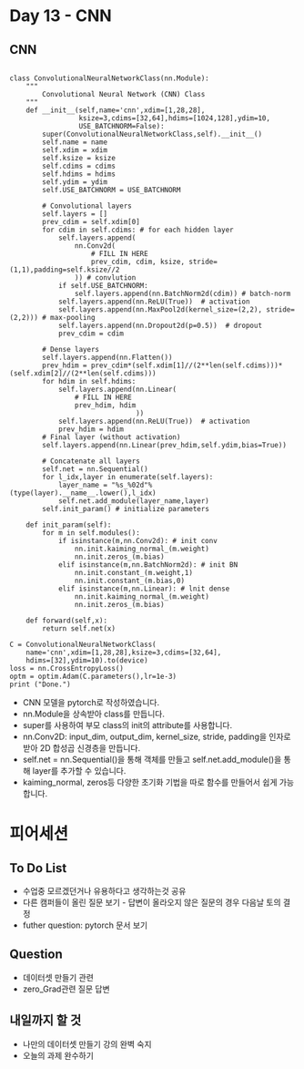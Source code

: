 
# Day 13 - CNN

## CNN

```

class ConvolutionalNeuralNetworkClass(nn.Module):
    """
        Convolutional Neural Network (CNN) Class
    """
    def __init__(self,name='cnn',xdim=[1,28,28],
                 ksize=3,cdims=[32,64],hdims=[1024,128],ydim=10,
                 USE_BATCHNORM=False):
        super(ConvolutionalNeuralNetworkClass,self).__init__()
        self.name = name
        self.xdim = xdim
        self.ksize = ksize
        self.cdims = cdims
        self.hdims = hdims
        self.ydim = ydim
        self.USE_BATCHNORM = USE_BATCHNORM

        # Convolutional layers
        self.layers = []
        prev_cdim = self.xdim[0]
        for cdim in self.cdims: # for each hidden layer
            self.layers.append(
                nn.Conv2d(
                    # FILL IN HERE
                    prev_cdim, cdim, ksize, stride=(1,1),padding=self.ksize//2
                )) # convlution 
            if self.USE_BATCHNORM:
                self.layers.append(nn.BatchNorm2d(cdim)) # batch-norm
            self.layers.append(nn.ReLU(True))  # activation
            self.layers.append(nn.MaxPool2d(kernel_size=(2,2), stride=(2,2))) # max-pooling 
            self.layers.append(nn.Dropout2d(p=0.5))  # dropout
            prev_cdim = cdim

        # Dense layers
        self.layers.append(nn.Flatten())
        prev_hdim = prev_cdim*(self.xdim[1]//(2**len(self.cdims)))*(self.xdim[2]//(2**len(self.cdims)))
        for hdim in self.hdims:
            self.layers.append(nn.Linear(
                # FILL IN HERE
                prev_hdim, hdim
                               ))
            self.layers.append(nn.ReLU(True))  # activation
            prev_hdim = hdim
        # Final layer (without activation)
        self.layers.append(nn.Linear(prev_hdim,self.ydim,bias=True))

        # Concatenate all layers 
        self.net = nn.Sequential()
        for l_idx,layer in enumerate(self.layers):
            layer_name = "%s_%02d"%(type(layer).__name__.lower(),l_idx)
            self.net.add_module(layer_name,layer)
        self.init_param() # initialize parameters
        
    def init_param(self):
        for m in self.modules():
            if isinstance(m,nn.Conv2d): # init conv
                nn.init.kaiming_normal_(m.weight)
                nn.init.zeros_(m.bias)
            elif isinstance(m,nn.BatchNorm2d): # init BN
                nn.init.constant_(m.weight,1)
                nn.init.constant_(m.bias,0)
            elif isinstance(m,nn.Linear): # lnit dense
                nn.init.kaiming_normal_(m.weight)
                nn.init.zeros_(m.bias)
            
    def forward(self,x):
        return self.net(x)

C = ConvolutionalNeuralNetworkClass(
    name='cnn',xdim=[1,28,28],ksize=3,cdims=[32,64],
    hdims=[32],ydim=10).to(device)
loss = nn.CrossEntropyLoss()
optm = optim.Adam(C.parameters(),lr=1e-3)
print ("Done.")

```

- CNN 모델을 pytorch로 작성하였습니다.
- nn.Module을 상속받아 class를 만듭니다.
- super를 사용하여 부모 class의 init의 attribute를 사용합니다.
- nn.Conv2D: input_dim, output_dim, kernel_size, stride, padding을 인자로 받아 2D 합성곱 신경층을 만듭니다.
- self.net = nn.Sequential()을 통해 객체를 만들고 self.net.add_module()을 통해 layer를 추가할 수 있습니다.
- kaiming_normal, zeros등 다양한 초기화 기법을 따로 함수를 만들어서 쉽게 가능합니다.


# 피어세션
## To Do List
- 수업중 모르겠던거나 유용하다고 생각하는것 공유
- 다른 캠퍼들이 올린 질문 보기 - 답변이 올라오지 않은 질문의 경우 다음날 토의 결정
- futher question: pytorch 문서 보기

## Question
- 데이터셋 만들기 관련
- zero_Grad관련 질문 답변

## 내일까지 할 것
- 나만의 데이터셋 만들기 강의 완벽 숙지
- 오늘의 과제 완수하기












 
 
  


  

